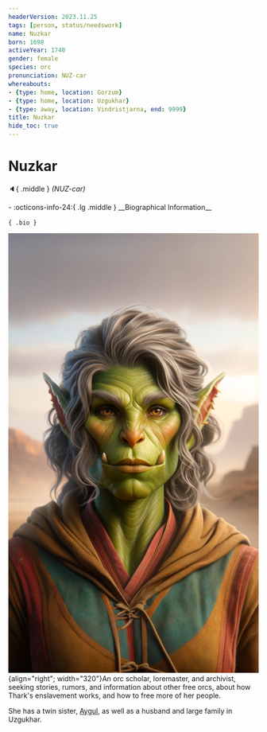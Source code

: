 ```yaml
---
headerVersion: 2023.11.25
tags: [person, status/needswork]
name: Nuzkar
born: 1698
activeYear: 1740
gender: female
species: orc
pronunciation: NUZ-car
whereabouts:
- {type: home, location: Gorzum}
- {type: home, location: Uzgukhar}
- {type: away, location: Vindristjarna, end: 9999}
title: Nuzkar
hide_toc: true
---
```

# Nuzkar
:speaker:{ .middle } *(NUZ-car)*  
<div class="grid cards ext-narrow-margin ext-one-column" markdown>
- :octicons-info-24:{ .lg .middle } __Biographical Information__

    { .bio }

</div>


![Nuzkar Potrait](../../assets/nuzkar-potrait.png){align="right"; width="320"}An orc scholar, loremaster, and archivist, seeking stories, rumors, and information about other free orcs, about how Thark's enslavement works, and how to free more of her people. 

She has a twin sister, [Aygul](<./aygul.md>), as well as a husband and large family in Uzgukhar. 



